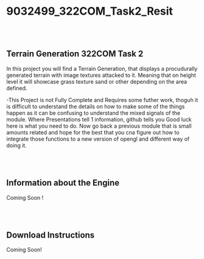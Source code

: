 # 9032499_322COM_Task2_Resit

<br>
</br>

## Terrain Generation 322COM Task 2

In this project you will find a Terrain Generation, that displays a procudurally
generated terrain with image textures attacked to it. Meaning that on height level
it will showcase grass texture sand or other depending on the area defined.

-This Project is not Fully Complete and Requires some futher work, thoguh it is difficult
to understand the details on how to make some of the things happen as it can be confusing to
understand the mixed signals of the module. Where Presentations tell 1 information, github tells you
Good luck here is what you need to do. Now go back a previous module that is small amounts related
and hope for the best that you cna figure out how to integrate those functions to a new version of
opengl and different way of doing it.

<br>
</br>

## Information about the Engine

Coming Soon !

<br>
</br>

## Download Instructions

Coming Soon!



